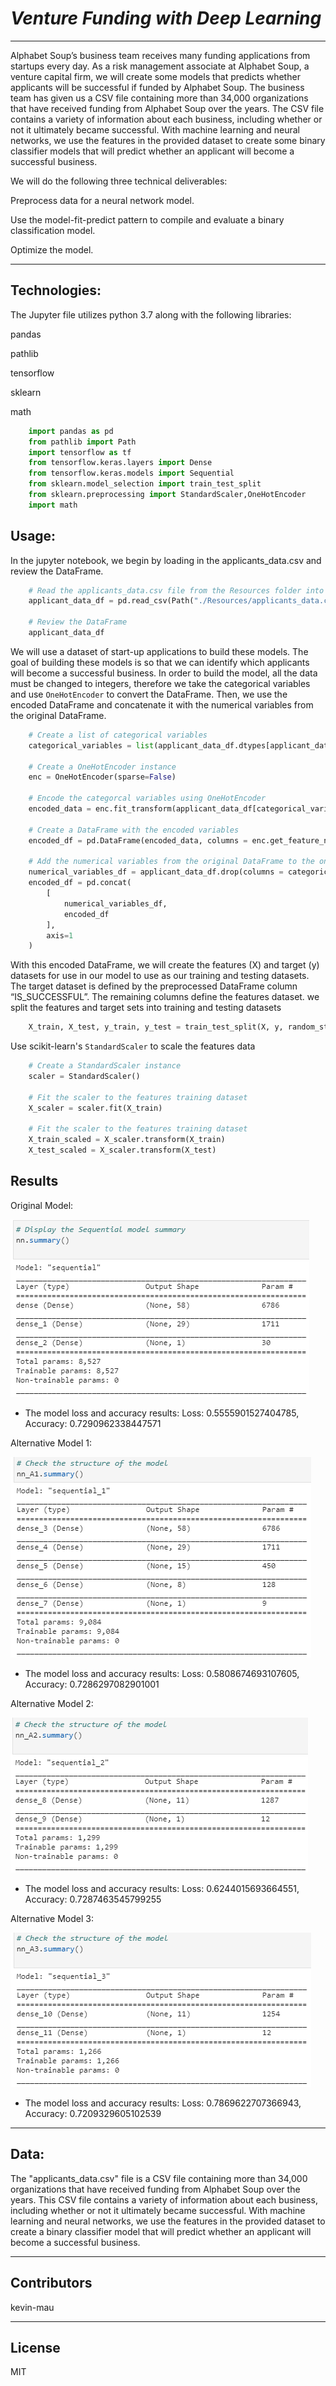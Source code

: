# *Venture Funding with Deep Learning*
---
Alphabet Soup’s business team receives many funding applications from startups every day.  As a risk management associate at Alphabet Soup, a venture
capital firm, we will create some models that predicts whether applicants will be successful if funded by Alphabet Soup.  The business team has given
us a CSV file containing more than 34,000 organizations that have received funding from Alphabet Soup over the years. The CSV file contains a variety
of information about each business, including whether or not it ultimately became successful. With machine learning and neural networks, we use the
features in the provided dataset to create some binary classifier models that will predict whether an applicant will become a successful business.

We will do the following three technical deliverables:

Preprocess data for a neural network model.

Use the model-fit-predict pattern to compile and evaluate a binary classification model.

Optimize the model.

---
## Technologies:

The Jupyter file utilizes python 3.7 along with the following libraries:

pandas

pathlib

tensorflow

sklearn

math

```python
    import pandas as pd
    from pathlib import Path
    import tensorflow as tf
    from tensorflow.keras.layers import Dense
    from tensorflow.keras.models import Sequential
    from sklearn.model_selection import train_test_split
    from sklearn.preprocessing import StandardScaler,OneHotEncoder
    import math
```

## Usage:
In the jupyter notebook, we begin by loading in the applicants_data.csv and review the DataFrame.
```python
    # Read the applicants_data.csv file from the Resources folder into a Pandas DataFrame
    applicant_data_df = pd.read_csv(Path("./Resources/applicants_data.csv"))

    # Review the DataFrame
    applicant_data_df
```

We will use a dataset of start-up applications to build these models.  The goal of building these models is so that we can identify which applicants will
become a successful business.  In order to build the model, all the data must be changed to integers, therefore we take the categorical variables and use
`OneHotEncoder` to convert the DataFrame.  Then, we use the encoded DataFrame and concatenate it with the numerical variables from the original DataFrame.  
```python
    # Create a list of categorical variables 
    categorical_variables = list(applicant_data_df.dtypes[applicant_data_df.dtypes == "object"].index)
    
    # Create a OneHotEncoder instance
    enc = OneHotEncoder(sparse=False)
    
    # Encode the categorcal variables using OneHotEncoder
    encoded_data = enc.fit_transform(applicant_data_df[categorical_variables])
    
    # Create a DataFrame with the encoded variables
    encoded_df = pd.DataFrame(encoded_data, columns = enc.get_feature_names(categorical_variables))
    
    # Add the numerical variables from the original DataFrame to the one-hot encoding DataFrame
    numerical_variables_df = applicant_data_df.drop(columns = categorical_variables)
    encoded_df = pd.concat(
        [
            numerical_variables_df,
            encoded_df
        ],
        axis=1
    )

```

With this encoded DataFrame, we will create the features (X) and target (y) datasets for use in our model to use as our training and testing datasets.  The
target dataset is defined by the preprocessed DataFrame column “IS_SUCCESSFUL”.  The remaining columns define the features dataset.  we split the features and target sets into training and testing
datasets
```python
    X_train, X_test, y_train, y_test = train_test_split(X, y, random_state=1)
```

Use scikit-learn's `StandardScaler` to scale the features data
```python
    # Create a StandardScaler instance
    scaler = StandardScaler()

    # Fit the scaler to the features training dataset
    X_scaler = scaler.fit(X_train)

    # Fit the scaler to the features training dataset
    X_train_scaled = X_scaler.transform(X_train)
    X_test_scaled = X_scaler.transform(X_test)
```


## Results

Original Model:


![orig_model_summary](https://github.com/kevin-mau/venture_funding_with_deep_learning/blob/main/Resources/orig_model_summary.PNG?raw=true)
  * The model loss and accuracy results: Loss: 0.5555901527404785, Accuracy: 0.7290962338447571

Alternative Model 1:


![alt_model1_summary](https://github.com/kevin-mau/venture_funding_with_deep_learning/blob/main/Resources/alt_model1_summary.PNG?raw=true)
  * The model loss and accuracy results: Loss: 0.5808674693107605, Accuracy: 0.7286297082901001

Alternative Model 2:


![alt_model2_summary](https://github.com/kevin-mau/venture_funding_with_deep_learning/blob/main/Resources/alt_model2_summary.PNG?raw=true)
  * The model loss and accuracy results: Loss: 0.6244015693664551, Accuracy: 0.7287463545799255

Alternative Model 3:


![alt_model3_summary](https://github.com/kevin-mau/venture_funding_with_deep_learning/blob/main/Resources/alt_model3_summary.PNG?raw=true)
  * The model loss and accuracy results: Loss: 0.7869622707366943, Accuracy: 0.7209329605102539

---

## Data:

The "applicants_data.csv" file is a CSV file containing more than 34,000 organizations that have received funding from Alphabet Soup over the years.
This CSV file contains a variety of information about each business, including whether or not it ultimately became successful. With machine learning
and neural networks, we use the features in the provided dataset to create a binary classifier model that will predict whether an applicant will
become a successful business.

---

## Contributors

kevin-mau

---

## License

MIT
